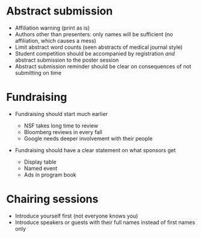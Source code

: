 # Abstract submission

+ Affiliation warning (print as is)
+ Authors other than presenters: only names will be sufficient (no affiliation, which causes a mess)
+ Limit abstract word counts (seen abstracts of medical journal style)
+ Student competition should be accompanied by registration _and_ abstract submission to the poster session
+ Abstract submission reminder should be clear on consequences of not
  submitting on time
  
# Fundraising

+ Fundraising should start much earlier
    - NSF takes long time to review
    - Bloomberg reviews in every fall
    - Google needs deeper involvement with their people

+ Fundraising should have a clear statement on what sponsors get
    - Display table
    - Named event
    - Ads in program book

# Chairing sessions

+ Introduce yourself first (not everyone knows you)
+ Introduce speakers or guests with their full names instead of first
  names only
